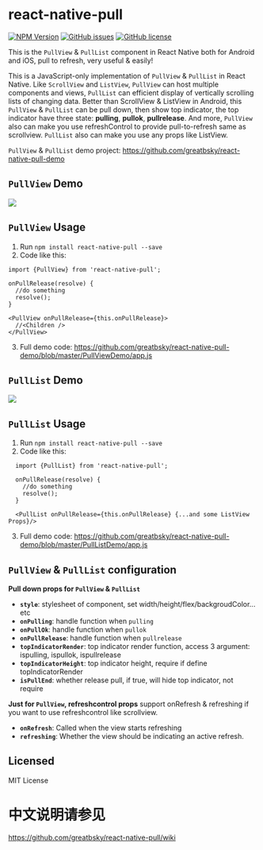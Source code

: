 # react-native-pull

[![NPM Version](https://img.shields.io/npm/v/react-native-pull.svg?style=flat-square)](https://www.npmjs.com/package/react-native-pull)
[![GitHub issues](https://img.shields.io/github/issues/greatbsky/react-native-pull.svg)](https://github.com/greatbsky/react-native-pull/issues)
[![GitHub license](https://img.shields.io/badge/license-MIT-blue.svg)](https://raw.githubusercontent.com/greatbsky/react-native-pull/master/LICENSE)


  This is  the `PullView` & `PullList` component in React Native both for Android and iOS, pull to refresh, very useful &amp; easily!

  This is a JavaScript-only implementation of `PullView` & `PullList` in React Native. Like `ScrollView` and `ListView`, `PullView` can host multiple components and views, `PullList` can efficient display of vertically scrolling lists of changing data. Better than ScrollView & ListView  in Android, this `PullView` & `PullList` can be pull down, then show top indicator, the top indicator have three state: **pulling**, **pullok**, **pullrelease**. And more, `PullView` also can make you use refreshControl to provide pull-to-refresh same as scrollview. `PullList` also can make you use any props like ListView.

`PullView` & `PullList` demo project: https://github.com/greatbsky/react-native-pull-demo

## `PullView` Demo

  ![](https://raw.githubusercontent.com/greatbsky/react-native-pull-demo/master/PullViewDemo/image/demo.gif)

## `PullView` Usage
  1. Run `npm install react-native-pull --save`
  2. Code like this:
  ```
  import {PullView} from 'react-native-pull';

  onPullRelease(resolve) {
    //do something
    resolve();
  }

  <PullView onPullRelease={this.onPullRelease}>
    //<Children />
  </PullView>
  ```
  3. Full demo code: https://github.com/greatbsky/react-native-pull-demo/blob/master/PullViewDemo/app.js


## `PullList` Demo

  ![](https://raw.githubusercontent.com/greatbsky/react-native-pull-demo/master/PullListDemo/image/demo.gif)

## `PullList` Usage
  1. Run `npm install react-native-pull --save`
  2. Code like this:
  ```
    import {PullList} from 'react-native-pull';

    onPullRelease(resolve) {
      //do something
      resolve();
    }

    <PullList onPullRelease={this.onPullRelease} {...and some ListView Props}/>
  ```
  3. Full demo code: https://github.com/greatbsky/react-native-pull-demo/blob/master/PullListDemo/app.js


## `PullView` & `PullList`  configuration

**Pull down props for `PullView` &amp; `PullList`**

  * **`style`**: stylesheet of component, set width/height/flex/backgroudColor... etc
  * **`onPulling`**: handle function when `pulling`
  * **`onPullOk`**: handle function when `pullok`
  * **`onPullRelease`**: handle function when `pullrelease`
  * **`topIndicatorRender`**: top indicator render function, access 3 argument: ispulling, ispullok, ispullrelease
  * **`topIndicatorHeight`**: top indicator height, require if define topIndicatorRender
  * **`isPullEnd`**: whether release pull, if true, will hide top indicator, not require


**Just for `PullView`, refreshcontrol props** support onRefresh & refreshing if you want to use refreshcontrol like scrollview.

  * **`onRefresh`**: Called when the view starts refreshing
  * **`refreshing`**: Whether the view should be indicating an active refresh.

## Licensed
  MIT License

# 中文说明请参见

  https://github.com/greatbsky/react-native-pull/wiki

